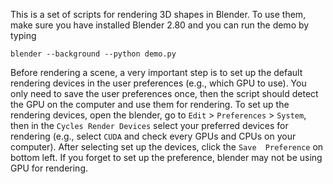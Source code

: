 This is a set of scripts for rendering 3D shapes in Blender. To use them, make sure you have installed Blender 2.80 and you can run the demo by typing 
```
blender --background --python demo.py
```

Before rendering a scene, a very important step is to set up the default rendering devices in the user preferences (e.g., which GPU to  use). You only need to save the user preferences once, then the script should detect the GPU on the computer and use them for rendering. To set up the rendering devices, open the blender, go to `Edit` > `Preferences` > `System`, then in the `Cycles Render Devices` select your preferred devices for rendering (e.g., select `CUDA` and check every GPUs and CPUs on your computer). After selecting set up the devices, click the `Save  Preference` on bottom left. If you forget to set up the preference, blender may not be using GPU for rendering.